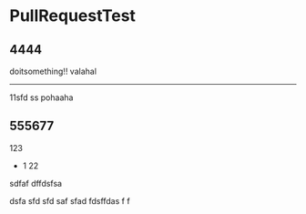# PullRequestTest

## 4444
doitsomething!!
valahal


----
11sfd
ss
pohaaha

## 555677
123
* 1
22

sdfaf
dffdsfsa

dsfa
sfd
sfd
saf
sfad
fdsffdas
f
f
